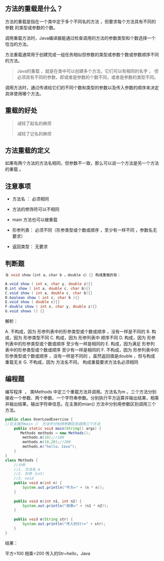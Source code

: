 ## 方法的重载是什么？ 

方法的重载是指在一个类中定于多个不同名的方法 ，但要求每个方法具有不同的 参数 的类型或参数的个数。

调用重载方法时，Java编译器能通过检查调用的方法的参数类型和个数选择一个恰当的方法。

方法重载通常用于创建完成一组任务相似但参数的类型或参数个数或参数顺序不同的方法。

>Java的重载 ，就是在类中可以创建多个方法，它们可以有相同的名字 ， 但必须具有不同的参数，即或者是参数的个数不同，或者是参数的类型不同。

调用方法时，通过传递给它们的不同个数和类型的参数以及传入参数的顺序来决定具体使用哪个方法。

## 重载的好处

> 减轻了起名的麻烦
> 
> 减轻了记名的麻烦

## 方法重载的定义

如果有两个方法的方法名相同，但参数不一致，那么可以说一个方法是另一个方法的重载 。

## 注意事项

- 方法名 ： 必须相同

- 方法的修饰符可以不相同

- main 方法也可以被重载

- 形参列表： 必须不同（形参类型或个数或顺序 ，至少有一样不同 ，参数名无要求）

- 返回类型： 无要求 

## 判断题

```java
与 void show（int a，char b ，double c）{} 构成重载的有：

A.void show ( int x, char y, double z){}
B.int show ( int a, double c, char b){}
C.void show ( int a, double c, char b){}
D.boolean show ( int c, char b ){}
E.void show ( double c){}
F.double show ( int x, char y, double z){}
G.void shows () {}
```

解析：

A. 不构成，因为 形参列表中的形参类型或个数或顺序 ，没有一样是不同的
B. 构成，因为 形参类型不同
C. 构成，因为 形参列表中 顺序不同
D. 构成，因为 形参列表中的形参类型或个数或顺序 至少有一样是相同的
E. 构成，因为满足 形参列表中的形参类型或个数或顺序 至少有一样是相同的
F. 不构成，因为 形参列表中的形参类型或个数或顺序 ，没有一样是不同的  ，虽然返回值是double ，但与构成重载无关
G. 不构成，因为 方法名不同， 构成重载要求方法名必须相同

## 编程题

编写程序  ， 类Methods 中定三个重载方法并调用。方法名为m 。三个方法分别接收一个参数、两个参数、一个字符串参数。分别执行平方运算并输出结果，相乘并输出结果，输出字符串信息。在主类的mian() 方法中分别用参数区别调用三个方法。

```java
public class OverLoadExercise {
//在主类的main（） 方法中分别用参数区别调用三个方法
    public static void main(String[] args) {
       Methods methods = new Methods();
        methods.m(10);//100
        methods.m(10,20);//200
        methods.m("hello，Java");
    }
}
class Methods {
    //分析
    //1. 方法名 m
    //2. 形参（int）
    //3. void
    public void m(int n) {
        System.out.println("平方=" + (n * n));
    }
 
    public void m(int n1, int n2) {
        System.out.println("相乘=" + (n1 * n2));
    }
 
    public void m(String str) {
        System.out.println("传入的Str=" + str);
    }
}
```

结果：

平方=100
相乘=200
传入的Str=hello，Java